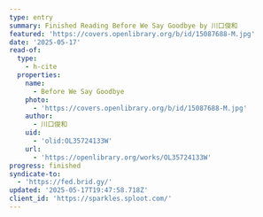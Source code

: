 ```yaml
---
type: entry
summary: Finished Reading Before We Say Goodbye by 川口俊和
featured: 'https://covers.openlibrary.org/b/id/15087688-M.jpg'
date: '2025-05-17'
read-of:
  type:
    - h-cite
  properties:
    name:
      - Before We Say Goodbye
    photo:
      - 'https://covers.openlibrary.org/b/id/15087688-M.jpg'
    author:
      - 川口俊和
    uid:
      - 'olid:OL35724133W'
    url:
      - 'https://openlibrary.org/works/OL35724133W'
progress: finished
syndicate-to:
  - 'https://fed.brid.gy/'
updated: '2025-05-17T19:47:58.718Z'
client_id: 'https://sparkles.sploot.com/'
---
```


